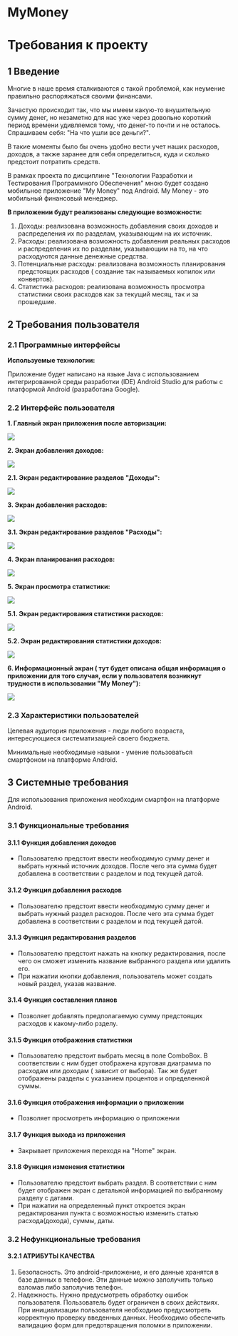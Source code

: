 # MyMoney
# Требования к проекту
## 1 Введение
   Многие в наше время сталкиваются с такой проблемой, как неумение правильно распоряжаться своими финансами.
   
  Зачастую происходит так, что мы имеем какую-то внушительную сумму денег, но незаметно для нас уже через довольно короткий
период времени удивляемся тому, что денег-то почти и не осталось. Спрашиваем себя: "На что ушли все деньги?".

  В такие моменты было бы очень удобно вести учет наших расходов, доходов, а также заранее для себя определиться,
куда и сколько предстоит потратить средств.

В рамках проекта по дисциплине "Технологии Разработки и Тестирования Программного Обеспечения" мною будет 
создано мобильное приложение "My Money" под Android. My Money - это мобильный финансовый менеджер. 

**В приложении будут реализованы следующие возможности:**
  1. Доходы: реализована возможность добавления своих доходов и распределения их по разделам, указывающим 
             на их источник.
  2. Расходы: реализована возможность добавления реальных расходов и распределения их по разделам, указывающим
             на то, на что расходуются данные денежные средства.
  3. Потенциальные расходы: реализована возможность планирования предстоящих расходов ( создание так называемых копилок или конвертов).
  4. Статистика расходов: реализована возможность просмотра статистики своих расходов как за текущий месяц, так и за прошедшие.

## 2 Требования пользователя
### 2.1 Программные интерфейсы
**Используемые технологии:**

Приложение будет написано на языке Java с использованием интегрированной среды разработки (IDE) Android Studio
для работы с платформой Android (разработана Google).

### 2.2 Интерфейс пользователя
 
   **1. Главный экран приложения после авторизации:**
   
   ![](https://github.com/galina-al/MyMoney-TRTPO-/blob/master/Mockups/1.main%20activity.png?raw=true)
   
   **2. Экран добавления доходов:**
   
   ![](https://github.com/galina-al/MyMoney-TRTPO-/blob/master/Mockups/2.finance%20activity.png?raw=true)
   
   **2.1. Экран редактирование разделов "Доходы":**
   
   ![](https://github.com/galina-al/MyMoney-TRTPO-/blob/master/Mockups/2_1.editing%20finance%20sections%20.png?raw=true)
   
   **3. Экран добавления расходов:**
   
   ![](https://github.com/galina-al/MyMoney-TRTPO-/blob/master/Mockups/3.%20costs%20activity.png?raw=true)
   
   **3.1. Экран редактирование разделов "Расходы":**
   
   ![](https://github.com/galina-al/MyMoney-TRTPO-/blob/master/Mockups/3_1.editing%20costs%20sections.png?raw=true)
   
   **4. Экран планирования расходов:** 
   
   ![](https://github.com/galina-al/MyMoney-TRTPO-/blob/master/Mockups/4.plans%20activity.png?raw=true)
   
   **5. Экран просмотра статистики:**
   
   ![](https://github.com/galina-al/MyMoney-TRTPO-/blob/master/Mockups/5.statistics%20activity.png?raw=true)
   
   **5.1. Экран редактирования статистики расходов:**
   
   ![](https://github.com/galina-al/MyMoney-TRTPO-/blob/master/Mockups/5_1.editing%20statistic%20costs.png?raw=true)
   
   **5.2. Экран редактирования статистики доходов:**
   
   ![](https://github.com/galina-al/MyMoney-TRTPO-/blob/master/Mockups/5_2.editing%20statistic%20finance.png?raw=true)
   
  **6. Информационный экран ( тут будет описана общая информация о приложении для того случая, если у пользователя 
   возникнут трудности в использовании "My Money"):**
   
   ![](https://github.com/galina-al/MyMoney-TRTPO-/blob/master/Mockups/6.help%20activity.png?raw=true)

### 2.3 Характеристики пользователей
   Целевая аудитория приложения - люди любого возраста, интересующиеся систематизацией своего бюджета.

Минимальные необходимые навыки - умение пользоваться смартфоном на платформе Android.

## 3 Системные требования
   Для использования приложения необходим смартфон на платформе Android.

### 3.1 Функциональные требования

#### 3.1.1 Функция добавления доходов
* Пользователю предстоит ввести необходимую сумму денег и выбрать нужный источник доходов. После чего эта сумма будет добавлена
в соответствии с разделом и под текущей датой.

#### 3.1.2 Функция добавления расходов
* Пользователю предстоит ввести необходимую сумму денег и выбрать нужный раздел расходов. После чего эта сумма будет добавлена
в соответствии с разделом и под текущей датой.

#### 3.1.3 Функция редактирования разделов
* Пользователю предстоит нажать на кнопку редактирования, после чего он сможет изменить название выбранного раздела или удалить его.
* При нажатии кнопки добавления, пользователь может создать новый раздел, указав название.

#### 3.1.4 Функция составления планов
* Позволяет добавлять предполагаемую сумму предстоящих расходов к какому-либо рзделу.

#### 3.1.5 Функция отображения статистики
* Пользователю предстоит выбрать месяц в поле ComboBox.
В соответствии с ним будет отображена круговая диаграмма по расходам или доходам ( зависит от выбора).
Так же будет отображены разделы с указанием процентов и определенной суммы.

#### 3.1.6 Функция отображения информации о приложении
* Позволяет просмотреть информацию о приложении

#### 3.1.7 Функция выхода из приложения
* Закрывает приложения переходя на "Home" экран.

#### 3.1.8 Функция изменения статистики
* Пользователю предстоит выбрать раздел.
В соответствии с ним будет отображен экран с детальной информацией по выбранному разделу с датами.
* При нажатии на определенный пункт откроется экран редактирования пункта с возможностью изменить статью расхода(дохода), суммы,
даты.


### 3.2 Нефункциональные требования
#### 3.2.1 АТРИБУТЫ КАЧЕСТВА
1. Безопасность. Это android-приложение, и его данные хранятся в базе данных в телефоне. Эти данные можно заполучить только взломав
либо заполучив телефон.
2. Надежность. Нужно предусмотреть обработку ошибок пользователя. Пользователь будет ограничен в своих действиях.
При инициализации пользователя необходимо предусмотреть корректную проверку введенных данных. Необходимо обеспечить 
валидацию форм для предотвращения поломки в приложении.
